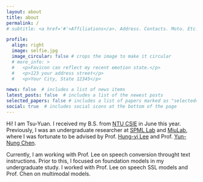 ```yaml
---
layout: about
title: about
permalink: /
# subtitle: <a href='#'>Affiliations</a>. Address. Contacts. Moto. Etc.

profile:
  align: right
  image: selfie.jpg
  image_circular: false # crops the image to make it circular
  # more_info: >
  #   <p>Favicon can reflect my recent emotion state.</p>
  #   <p>123 your address street</p>
  #   <p>Your City, State 12345</p>

news: false  # includes a list of news items
latest_posts: false  # includes a list of the newest posts
selected_papers: false # includes a list of papers marked as "selected={true}"
social: true  # includes social icons at the bottom of the page
---
```

Hi! I am Tsu-Yuan. I received my B.S. from [NTU CSIE](https://www.csie.ntu.edu.tw/) in June this year. Previously, I was an undergraduate researcher at [SPML Lab](https://speech.ee.ntu.edu.tw/~hylee/index.php) and [MiuLab](https://www.csie.ntu.edu.tw/~miulab/), where I was fortunate to be advised by Prof. [Hung-yi Lee](https://speech.ee.ntu.edu.tw/~hylee/index.php) and Prof. [Yun-Nung Chen](https://www.csie.ntu.edu.tw/~yvchen/).

Currently, I am working with Prof. Lee on speech conversion throught text instructions. Prior to this, I focused on foundation models in my undergraduate study. I worked with Prof. Lee on speech SSL models and Prof. Chen on multimodal models.
